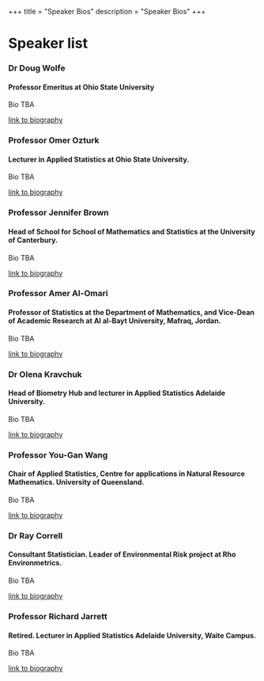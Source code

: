 +++
title = "Speaker Bios"
description = "Speaker Bios"
+++

# Speaker list

### Dr Doug Wolfe
#### Professor Emeritus at Ohio State University
Bio TBA

[link to biography](https://stat.osu.edu/people/wolfe.9)

### Professor Omer Ozturk
#### Lecturer in Applied Statistics at Ohio State University.
Bio TBA

[link to biography](https://stat.osu.edu/people/ozturk.4)

### Professor Jennifer Brown
#### Head of School for School of Mathematics and Statistics at the University of Canterbury.
Bio TBA

[link to biography](http://www.math.canterbury.ac.nz/~j.brown/)

### Professor Amer Al-Omari
#### Professor of Statistics at the Department of Mathematics, and Vice-Dean of Academic Research at Al al-Bayt University, Mafraq, Jordan.
Bio TBA

[link to biography](https://web2.aabu.edu.jo/Staf/index.jsp?emp=2576)

### Dr Olena Kravchuk
#### Head of Biometry Hub and lecturer in Applied Statistics Adelaide University.
Bio TBA

[link to biography](https://researchers.adelaide.edu.au/profile/olena.kravchuk)

### Professor You-Gan Wang
#### Chair of Applied Statistics, Centre for applications in Natural Resource Mathematics.  University of Queensland.
Bio TBA

[link to biography](http://staff.qut.edu.au/staff/wangy/)

### Dr Ray Correll
#### Consultant Statistician.  Leader of Environmental Risk project at Rho Environmetrics.
Bio TBA

[link to biography](www.slides.com)


### Professor Richard Jarrett
#### Retired.  Lecturer in Applied Statistics Adelaide University, Waite Campus.
Bio TBA

[link to biography](www.slides.com)






